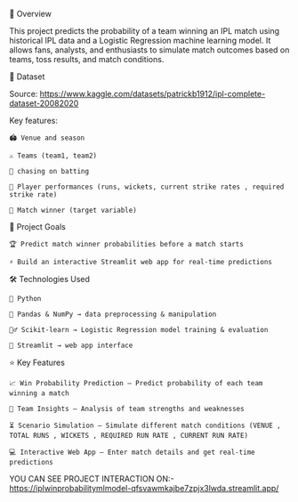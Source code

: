 📌 Overview

This project predicts the probability of a team winning an IPL match using historical IPL data and a Logistic Regression machine learning model.
It allows fans, analysts, and enthusiasts to simulate match outcomes based on teams, toss results, and match conditions.

📂 Dataset

Source: https://www.kaggle.com/datasets/patrickb1912/ipl-complete-dataset-20082020

Key features:
    
    🏟️ Venue and season
    
    ⚔️ Teams (team1, team2)
    
    🎯 chasing on batting
    
    🏏 Player performances (runs, wickets, current strike rates , required strike rate)
    
    🥇 Match winner (target variable)

🎯 Project Goals

    🏆 Predict match winner probabilities before a match starts
    
    ⚡ Build an interactive Streamlit web app for real-time predictions



🛠️ Technologies Used

    🐍 Python
    
    🧮 Pandas & NumPy → data preprocessing & manipulation
    
    🏋️‍♂️ Scikit-learn → Logistic Regression model training & evaluation
    
    🌟 Streamlit → web app interface


⭐ Key Features

    📈 Win Probability Prediction – Predict probability of each team winning a match
    
    🏏 Team Insights – Analysis of team strengths and weaknesses
    
    ⏳ Scenario Simulation – Simulate different match conditions (VENUE , TOTAL RUNS , WICKETS , REQUIRED RUN RATE , CURRENT RUN RATE)
    
    💻 Interactive Web App – Enter match details and get real-time predictions


YOU CAN SEE PROJECT INTERACTION ON:- 
    https://iplwinprobabilitymlmodel-qfsvawmkajbe7zpjx3lwda.streamlit.app/
